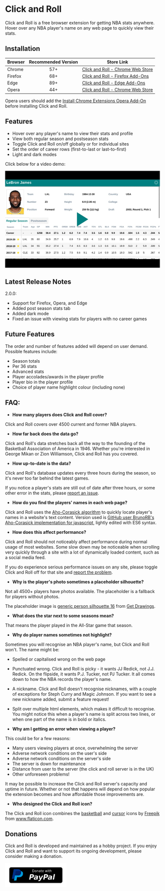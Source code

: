 # Click and Roll

Click and Roll is a free browser extension for getting NBA stats anywhere. Hover over any NBA player's name on any web page to quickly view their stats.

## Installation

| Browser | Recommended Version | Store Link                                                                                                                     |
| ------- | :-----------------: | ------------------------------------------------------------------------------------------------------------------------------ |
| Chrome  | 57+                 | [Click and Roll - Chrome Web Store](https://chrome.google.com/webstore/detail/click-and-roll/mkindbniefmmhpmcelmkhcpaaieeddml) |
| Firefox | 68+                 | [Click and Roll - Firefox Add-Ons](https://addons.mozilla.org/en-GB/firefox/addon/click-and-roll/)                             |
| Edge    | 89+                 | [Click and Roll - Edge Add-Ons](https://microsoftedge.microsoft.com/addons/detail/edijdhnfekmllaeppcecmmoabggpdana)            |
| Opera   | 44+                 | [Click and Roll - Chrome Web Store](https://chrome.google.com/webstore/detail/click-and-roll/mkindbniefmmhpmcelmkhcpaaieeddml) |

Opera users should add the [Install Chrome Extensions Opera Add-On](https://addons.opera.com/en/extensions/details/install-chrome-extensions/) before installing Click and Roll.

## Features

- Hover over any player's name to view their stats and profile
- View both regular season and postseason stats
- Toggle Click and Roll on/off globally or for individual sites
- Set the order of career rows (first-to-last or last-to-first)
- Light and dark modes

Click below for a video demo:

[![Click and Roll video demo](assets/static/Thumbnail%20-%20README.jpg)](http://www.youtube.com/watch?v=IuO4YWIEzAk)

## Latest Release Notes

2.0.0:

- Support for Firefox, Opera, and Edge
- Added post season stats tab
- Added dark mode
- Fixed an issue with viewing stats for players with no career games

## Future Features

The order and number of features added will depend on user demand. Possible features include:

- Season totals
- Per 36 stats
- Advanced stats
- Player accolades/awards in the player profile
- Player bio in the player profile
- Choice of player name highlight colour (including none)

## FAQ:

- **How many players does Click and Roll cover?**

Click and Roll covers over 4500 current and former NBA players.

- **How far back does the data go?**

Click and Roll's data stretches back all the way to the founding of the Basketball Association of America in 1946. Whether you're interested in George Mikan or Zion Williamson, Click and Roll has you covered.

- **How up-to-date is the data?**

Click and Roll's database updates every three hours during the season, so it's never too far behind the latest games.

If you notice a player's stats are still out of date after three hours, or some other error in the stats, please [report an issue](https://github.com/aajfranklin/Click-And-Roll/issues).

- **How do you find the players' names in each web page?**

Click and Roll uses the [Aho-Corasick algorithm](https://en.wikipedia.org/wiki/Aho%E2%80%93Corasick_algorithm) to quickly locate player's names in a website's text content. Version used is [GitHub user BrunoRB's Aho-Corasick implementation for javascript](https://github.com/BrunoRB/ahocorasick), lightly edited with ES6 syntax.

- **How does this affect performance?**

Click and Roll should not noticeably affect performance during normal usage of most websites. Some slow down may be noticeable when scrolling very quickly through a site with a lot of dynamically loaded content, such as a social media feed.

If you do experience serious performance issues on any site, please toggle Click and Roll off for that site and [report the problem](https://github.com/aajfranklin/Click-And-Roll/issues).

- **Why is the player's photo sometimes a placeholder silhouette?**

Not all 4500+ players have photos available. The placeholder is a fallback for players without photos.

The placeholder image is [generic person silhouette 16](http://getdrawings.com/generic-person-silhouette#generic-person-silhouette-16.jpg) from [Get Drawings](http://getdrawings.com/).

- **What does the star next to some seasons mean?**

That means the player played in the All-Star game that season.

- **Why do player names sometimes not highlight?**

Sometimes you will recognise an NBA player's name, but Click and Roll won't. The name might be:

- Spelled or capitalised wrong on the web page
- Punctuated wrong. Click and Roll is picky - it wants JJ Redick, not J.J. Redick. On the flipside, it wants P.J. Tucker, not PJ Tucker. It all comes down to how the NBA records the player's name.
- A nickname. Click and Roll doesn't recognise nicknames, with a couple of exceptions for Steph Curry and Magic Johnson. If you want to see a new nickname added, submit a feature request!
- Split over multiple html elements, which makes it difficult to recognise. You might notice this when a player's name is split across two lines, or when one part of the name is in bold or italics.

- **Why am I getting an error when viewing a player?**

This could be for a few reasons:

- Many users viewing players at once, overwhelming the server
- Adverse network conditions on the user's side
- Adverse network conditions on the server's side
- The server is down for maintenance
- Distance from user to the server (the click and roll server is in the UK)
- Other unforeseen problems!

It may be possible to increase the Click and Roll server's capacity and uptime in future. Whether or not that happens will depend on how popular the extension becomes and how affordable those improvements are.

- **Who designed the Click and Roll icon?**

The Click and Roll icon combines the [basketball](https://www.flaticon.com/free-icon/basketball_167739#term=basketball&page=1&position=2) and [cursor](https://www.flaticon.com/free-icon/cursor_99173#term=cursor&page=1&position=3) icons by [Freepik](https://www.flaticon.com/authors/freepik) from www.flaticon.com. 

## Donations

Click and Roll is developed and maintained as a hobby project. If you enjoy Click and Roll and want to support its ongoing development, please consider making a donation.
 
[![PayPal Donate Button](assets/static/PayPal%20Button.png)](https://paypal.me/clickandroll)
